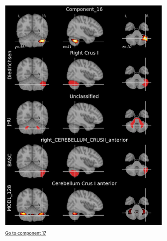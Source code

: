 


![16](preliminary/16.jpg "Component 16")

[Go to component 17](https://parietal-inria.github.io/MODL_atlas/512/17 "Component 17")